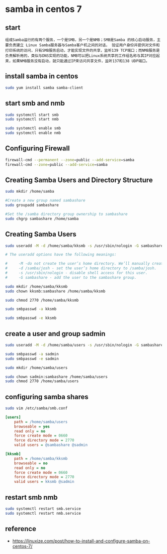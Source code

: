# samba in centos 7

## start

```doc
组成Samba运行的有两个服务，一个是SMB，另一个是NMB；SMB是Samba 的核心启动服务，主要负责建立 Linux Samba服务器与Samba客户机之间的对话， 验证用户身份并提供对文件和打印系统的访问，只有SMB服务启动，才能实现文件的共享，监听139 TCP端口；而NMB服务是负责解析用的，类似与DNS实现的功能，NMB可以把Linux系统共享的工作组名称与其IP对应起来，如果NMB服务没有启动，就只能通过IP来访问共享文件，监听137和138 UDP端口。
```

## install samba in centos

```bash
sudo yum install samba samba-client
```

## start smb and nmb

```bash
sudo systemctl start smb
sudo systemctl start nmb

sudo systemctl enable smb
sudo systemctl enable nmb
```

## Configuring Firewall

```bash
firewall-cmd --permanent --zone=public --add-service=samba
firewall-cmd --zone=public --add-service=samba
```

## Creating Samba Users and Directory Structure

```bash
sudo mkdir /home/samba

#Create a new group named sambashare
sudo groupadd sambashare

#Set the /samba directory group ownership to sambashare
sudo chgrp sambashare /home/samba

```

## Creating Samba Users

```bash
sudo useradd -M -d /home/samba/kksmb -s /usr/sbin/nologin -G sambashare kksmb

# The useradd options have the following meanings:

#     -M -do not create the user’s home directory. We’ll manually create this directory.
#     -d /samba/josh - set the user’s home directory to /samba/josh.
#     -s /usr/sbin/nologin - disable shell access for this user.
#     -G sambashare - add the user to the sambashare group.

sudo mkdir /home/samba/kksmb
sudo chown kksmb:sambashare /home/samba/kksmb

sudo chmod 2770 /home/samba/kksmb

sudo smbpasswd -a kksmb

sudo smbpasswd -e kksmb

```

## create a user and group sadmin

```bash
sudo useradd -M -d /home/samba/users -s /usr/sbin/nologin -G sambashare sadmin

sudo smbpasswd -a sadmin
sudo smbpasswd -e sadmin

sudo mkdir /home/samba/users

sudo chown sadmin:sambashare /home/samba/users
sudo chmod 2770 /home/samba/users

```

## configuring samba shares

```bash
sudo vim /etc/samba/smb.conf
```

```ini
[users]
    path = /home/samba/users
    browseable = yes
    read only = no
    force create mode = 0660
    force directory mode = 2770
    valid users = @sambashare @sadmin

[kksmb]
    path = /home/samba/kksmb
    browseable = no
    read only = no
    force create mode = 0660
    force directory mode = 2770
    valid users = kksmb @sadmin
```

## restart smb nmb

```bash
sudo systemctl restart smb.service
sudo systemctl restart nmb.service
```

## reference

* <https://linuxize.com/post/how-to-install-and-configure-samba-on-centos-7/>
